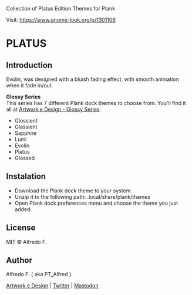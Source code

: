 Collection of Platus Edition Themes for Plank

Visit: https://www.gnome-look.org/p/1301106

# PLATUS

## Introduction    
  
Evolin, was designed with a bluish fading effect, with smooth animation when it fade in/out.  
  
**Glossy Series**  
This series has 7 different Plank dock themes to choose from. You'll find it all at [Artwork e Design - Glossy Series](https://artworkedesign.wordpress.com/tag/glossy-series/).

- Glossient
- Glassient
- Sapphire
- Lumi
- Evolin
- Platus
- Glossed  
  
## Instalation  
  
- Download the Plank dock theme to your system.
- Unzip it to the following path:  .local/share/plank/themes
- Open Plank dock preferences menu and choose the theme you just added. 
  
## License
  MIT © Alfredo F.  
  
## Author
Alfredo F. ( aka PT_Alfred )

[Artwork e Design](https://artworkedesign.wordpress.com)   |   [Twitter](https://twitter.com/ArtworkeDesign)    |    [Mastodon](https://mastodon.art/@PTalfred)
